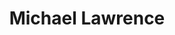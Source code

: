 ---
# Display name
title: Michael Lawrence

# Is this the primary user of the site?
superuser: FALSE # true or false

# Role/position
role: Roche / Genentech

social:
- icon: linkedin
  icon_pack: fab
  link: https://www.linkedin.com/in/michael-lawrence-74a9b482
- icon: github
  icon_pack: fab
  link: https://github.com/lawremi



# Enter email to display Gravatar (if Gravatar enabled in Config)
email: 'michafla@gene.com'

# Highlight the author in author lists? (true/false)
highlight_name: false

# Organizational groups that you belong to (for People widget)
#   Set this to `[]` or comment out if you are not using People widget.
user_groups:
- Organising Committee
---
